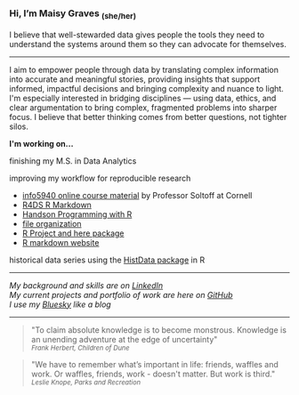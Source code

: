 ### Hi, I’m Maisy Graves <sub>(she/her)</sub>


I believe that well-stewarded data gives people the tools they need to understand the systems around them so they can advocate for themselves.

---

I aim to empower people through data  by translating complex information into accurate and meaningful stories, providing insights that support 
informed, impactful decisions and bringing complexity and nuance to light. I'm especially interested in bridging disciplines — using data, ethics, 
and clear argumentation to bring complex, fragmented problems into sharper focus. I believe that better thinking comes from better questions, not 
tighter silos.


**I'm working on...**  

finishing my M.S. in Data Analytics </br>

improving my workflow for reproducible research
- [info5940 online course material](https://info5940.infosci.cornell.edu/) by Professor Soltoff at Cornell
- [R4DS R Markdown](https://r4ds.had.co.nz/r-markdown-workflow.html)
- [Handson Programming with R](https://rstudio-education.github.io/hopr/index.html)
- [file organization](https://datacarpentry.github.io/rr-organization1/01-file-naming/index.html)
- [R Project and here package](https://www.youtube.com/watch?v=rpWkQviMYIA)
- [R markdown website](https://rmarkdown.rstudio.com/)  </br>

historical data series using the [HistData package](https://info5940.infosci.cornell.edu/) in R

---

*My background and skills are on [LinkedIn](www.linkedin.com/in/maigraves)*</br>
*My current projects and portfolio of work are here on [GitHub](https://github.com/maisygraves)*</br>
*I use my [Bluesky](https://bsky.app/profile/missmeeseeks.bsky.social) like a blog*

---

>"To claim absolute knowledge is to become monstrous. Knowledge is an unending adventure at the edge of uncertainty"
</br><sub>*Frank Herbert, Children of Dune*</sub>

>"We have to remember what’s important in life: friends, waffles and work. Or waffles, friends, work - doesn't matter. But work is third."
</br><sub>*Leslie Knope, Parks and Recreation*</sub>
